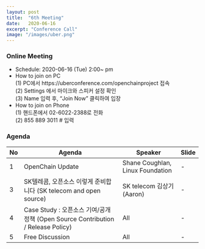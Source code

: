 ```yaml
---
layout: post
title:  "6th Meeting"
date:   2020-06-16
excerpt: "Conference Call"
image: "/images/uber.png"
---
```


<h3>Online Meeting</h3>
<ul>
    <li>Schedule: 2020-06-16 (Tue) 2:00~ pm</li>
    <li>How to join on PC<br>
    (1) PC에서 https://uberconference.com/openchainproject 접속<br>
    (2) Settings 에서 마이크와 스피커 설정 확인<br>
    (3) Name 입력 후, “Join Now” 클릭하여 입장 </li>
    <li>How to join on Phone<br>
    (1) 핸드폰에서 02-6022-2388로 전화<br>
    (2) 855 889 3011 # 입력</li>
</ul>

<h3>Agenda</h3>
<div class="table-wrapper">
    <table>
        <thead>
            <tr>
                <th>No</th>
                <th>Agenda</th>
                <th>Speaker</th>
                <th>Slide</th>
            </tr>
        </thead>
        <tbody>
            <tr>
                <td>1</td>
                <td>OpenChain Update</td>
                <td>Shane Coughlan, Linux Foundation</td>
                <!--<td><a href="{{ "/assets/pdf/2020-03-19/OpenChain_Korea_Meeting_5_March_2020.pptx"  | absolute_url }}" download>download</a></td>-->
                <td>-</td>
            </tr>
            <tr>
                <td>3</td>
                <td>SK텔레콤, 오픈소스 이렇게 준비합니다 (SK telecom and open source)
                <td>SK telecom 김상기 (Aaron)</td>
                <td>-</td>
            </tr> 
            <tr>
                <td>4</td>
                <td>Case Study : 오픈소스 기여/공개 정책 (Open Source Contribution / Release Policy)</td>
                <td>All</td>
                <td>-</td>
            </tr>
            <tr>
                <td>5</td>
                <td>Free Discussion</td>
                <td>All</td>
                <td>-</td>
            </tr>
        </tbody>
    </table>    
</div>
